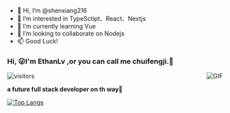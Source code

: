 - 👋 Hi, I’m @shenxiang216
- 👀 I’m interested in TypeSctipt、React、Nextjs
- 🌱 I’m currently learning Vue
- 💞️ I’m looking to collaborate on Nodejs
- 📫 Good Luck!
### Hi, 😜I'm EthanLv ,or you can call me chuifengji.🤙
 ![visitors](https://visitor-badge.glitch.me/badge?page_id=chuifengji0719)
<img align="right" alt="GIF" src="https://media.giphy.com/media/HoffxyN8ghVuw/giphy.gif" />
 
**a future full stack developer on th way🚀**

[![Top Langs](https://github-readme-stats.vercel.app/api/top-langs/?username=chuifengji&hide=HTML&layout=compact)](https://github.com/anuraghazra/github-readme-stats)
